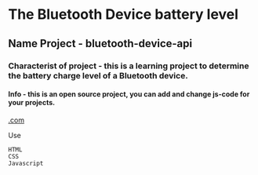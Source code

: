 # The Bluetooth Device battery level

## Name Project - bluetooth-device-api

### Characterist of project - this is a learning project to determine the battery charge level of a Bluetooth device.

#### Info - this is an open source project, you can add and change js-code for your projects.

[.com](moskvichev.com)

Use

```
HTML
CSS
Javascript
```
